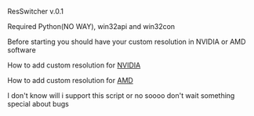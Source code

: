 ResSwitcher v.0.1

Required Python(NO WAY), win32api and win32con 

Before starting you should have your custom resolution in NVIDIA or AMD software

How to add custom resolution for [NVIDIA](https://www.youtube.com/watch?v=rjp0a9RddzY)

How to add custom resolution for [AMD](https://www.youtube.com/watch?v=PiMojqul2gM)

I don't know will i support this script or no soooo don't wait something special about bugs
